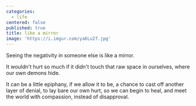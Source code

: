 ```yaml
---
categories:
  - life
centered: false
published: true
title: like a mirror
image: 'https://i.imgur.com/ya6Lu27.jpg'
---
```

Seeing the negativity 
in someone else
is like a mirror.

It wouldn't hurt so much
if it didn't touch 
that raw space in ourselves,
where our own demons hide.

It can be a little epiphany,
if we allow it to be,
a chance to cast off 
another layer of denial,
to lay bare our own hurt,
so we can begin to heal,
and meet the world 
with compassion,
instead of disapproval.

